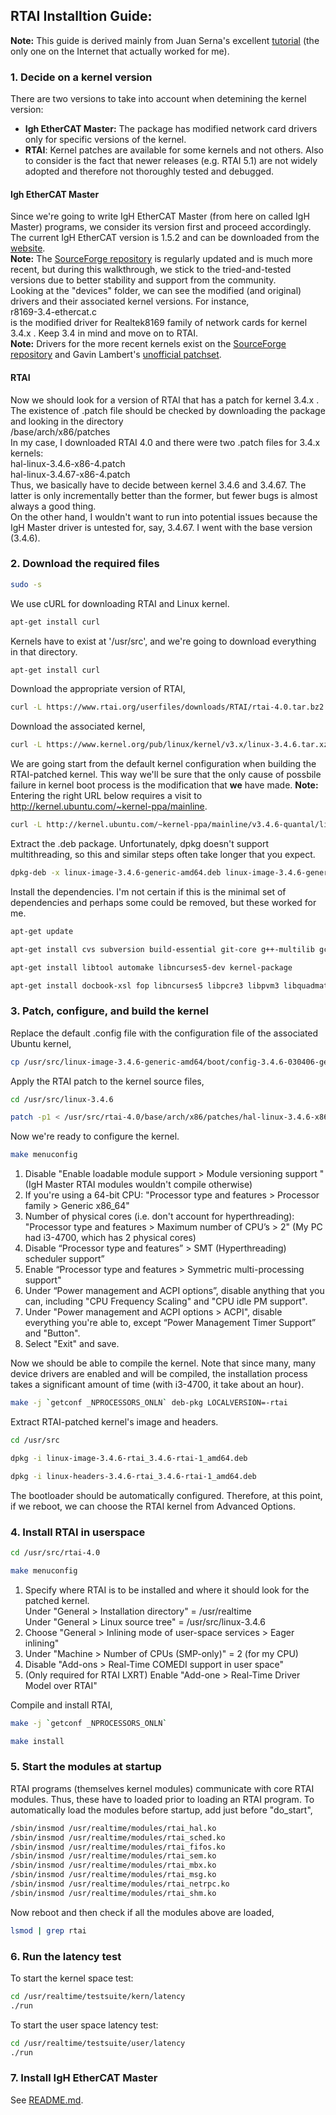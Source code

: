 
## RTAI Installtion Guide:
**Note:** This guide is derived mainly from Juan Serna's excellent [tutorial](https://sites.google.com/site/thefreakengineer/tutorials/rtai-5-0-1-lubuntu-14-04-x64) (the only one on the Internet that actually worked for me).
### 1. Decide on a kernel version
There are two versions to take into account when detemining the kernel version:  
* **Igh EtherCAT Master:** The package has modified network card drivers only for specific versions of the kernel. 
* **RTAI**: Kernel patches are available for some kernels and not others. Also to consider is the fact that newer releases (e.g. RTAI 5.1) are not widely adopted and therefore not thoroughly tested and debugged.   
#### Igh EtherCAT Master
Since we're going to write IgH EtherCAT Master (from here on called IgH Master) programs, we consider its version first and proceed accordingly. 
The current IgH EtherCAT version is 1.5.2 and can be downloaded from the [website](https://www.etherlab.org/en/ethercat/index.php).  
**Note:** The [SourceForge repository](https://sourceforge.net/projects/etherlabmaster) is regularly updated and is much more recent, but during this walkthrough, we stick to the tried-and-tested versions due to better stability and support from the community.  
Looking at the "devices" folder, we can see the modified (and original) drivers and their associated kernel versions.
For instance,  
r8169-3.4-ethercat.c  
is the modified driver for Realtek8169 family of network cards for kernel 3.4.x . Keep 3.4 in mind and move on to RTAI.  
**Note:** Drivers for the more recent kernels exist on the [SourceForge repository](https://sourceforge.net/projects/etherlabmaster) and Gavin Lambert's [unofficial patchset](https://sourceforge.net/u/uecasm/etherlab-patches/ci/default/tree/#readme).  
#### RTAI
Now we should look for a version of RTAI that has a patch for kernel 3.4.x . The existence of .patch file should be checked by downloading the package and looking in the directory  
/base/arch/x86/patches  
In my case, I downloaded RTAI 4.0 and there were two .patch files for 3.4.x kernels:  
hal-linux-3.4.6-x86-4.patch     
hal-linux-3.4.67-x86-4.patch  
Thus, we basically have to decide between kernel 3.4.6 and 3.4.67. The latter is only incrementally better than the former, but fewer bugs is almost always a good thing.   
On the other hand, I wouldn't want to run into potential issues because the IgH Master driver is untested for, say, 3.4.67. I went with the base version (3.4.6).  
### 2. Download the required files
```bash
sudo -s
```
We use cURL for downloading RTAI and Linux kernel.
```bash
apt-get install curl
```
Kernels have to exist at '/usr/src', and we're going to download everything in that directory.
```bash
apt-get install curl
```
Download the appropriate version of RTAI,
```bash
curl -L https://www.rtai.org/userfiles/downloads/RTAI/rtai-4.0.tar.bz2 | tar xj
```
Download the associated kernel,
```bash
curl -L https://www.kernel.org/pub/linux/kernel/v3.x/linux-3.4.6.tar.xz | tar xJ
```
We are going start from the default kernel configuration when building the RTAI-patched kernel. This way we'll be sure that the only cause of possbile failure in kernel boot process is the modification that **we** have made.
**Note:** Entering the right URL below requires a visit to http://kernel.ubuntu.com/~kernel-ppa/mainline.
```bash
curl -L http://kernel.ubuntu.com/~kernel-ppa/mainline/v3.4.6-quantal/linux-image-3.4.6-030406-generic_3.4.6-030406.201207191609_amd64.deb -o linux-image-3.4.6-generic-amd64.deb
```
Extract the .deb package. Unfortunately, dpkg doesn't support multithreading, so this and similar steps often take longer that you expect.
```bash
dpkg-deb -x linux-image-3.4.6-generic-amd64.deb linux-image-3.4.6-generic-amd64
```
Install the dependencies. I'm not certain if this is the minimal set of dependencies and perhaps some could be removed, but these worked for me.
```bash
apt-get update
```
```bash
apt-get install cvs subversion build-essential git-core g++-multilib gcc-multilib
```
```bash
apt-get install libtool automake libncurses5-dev kernel-package
```
```bash
apt-get install docbook-xsl fop libncurses5 libpcre3 libpvm3 libquadmath0 libsaxon-java libskinlf-java libstdc++6 libtinfo5 libxml2 tcl8.5 tk8.5 zlib1g libgcc1 libc6 libblas-dev gfortran liblapack-dev libssl-dev portaudio19-dev portaudio19-doc
```

### 3. Patch, configure, and build the kernel
Replace the default .config file with the configuration file of the associated Ubuntu kernel,
```bash
cp /usr/src/linux-image-3.4.6-generic-amd64/boot/config-3.4.6-030406-generic /usr/src/linux-3.4.6/.config
```
Apply the RTAI patch to the kernel source files,
```bash
cd /usr/src/linux-3.4.6
```
```bash
patch -p1 < /usr/src/rtai-4.0/base/arch/x86/patches/hal-linux-3.4.6-x86-4.patch
```
Now we're ready to configure the kernel.
```bash
make menuconfig
```
1. Disable "Enable loadable module support > Module versioning support " (IgH Master RTAI modules wouldn't compile otherwise)
2. If you're using a 64-bit CPU: "Processor type and features > Processor family > Generic x86_64"
3. Number of physical cores (i.e. don't account for hyperthreading): "Processor type and features > Maximum number of CPU’s > 2" (My PC had i3-4700, which has 2 physical cores)
4. Disable “Processor type and features” > SMT (Hyperthreading) scheduler support”
5. Enable “Processor type and features > Symmetric multi-processing support"
6. Under “Power management and ACPI options”, disable anything that you can, including "CPU Frequency Scaling" and "CPU idle PM support".
7. Under "Power management and ACPI options > ACPI", disable everything you're able to, except “Power Management Timer Support” and "Button".  
8. Select "Exit" and save.  

Now we should be able to compile the kernel. Note that since many, many device drivers are enabled and will be compiled, the installation process takes a significant amount of time (with i3-4700, it take about an hour).
```bash
make -j `getconf _NPROCESSORS_ONLN` deb-pkg LOCALVERSION=-rtai
```
Extract RTAI-patched kernel's image and headers.
```bash
cd /usr/src
```
```bash
dpkg -i linux-image-3.4.6-rtai_3.4.6-rtai-1_amd64.deb
```
```bash
dpkg -i linux-headers-3.4.6-rtai_3.4.6-rtai-1_amd64.deb
```
The bootloader should be automatically configured. Therefore, at this point, if we reboot, we can choose the RTAI kernel from Advanced Options.
### 4. Install RTAI in userspace
```bash
cd /usr/src/rtai-4.0
```
```bash
make menuconfig
```
1. Specify where RTAI is to be installed and where it should look for the patched kernel.  
Under "General > Installation directory" = /usr/realtime  
Under "General > Linux source tree" = /usr/src/linux-3.4.6
2. Choose "General > Inlining mode of user-space services > Eager inlining"
3. Under "Machine > Number of CPUs (SMP-only)" = 2 (for my CPU)
4. Disable "Add-ons > Real-Time COMEDI support in user space"  
5. (Only required for RTAI LXRT) Enable "Add-one > Real-Time Driver Model over RTAI" 

Compile and install RTAI,
```bash
make -j `getconf _NPROCESSORS_ONLN`
```
```bash
make install
```
### 5. Start the modules at startup  
RTAI programs (themselves kernel modules) communicate with core RTAI modules. Thus, these have to loaded prior to loading an RTAI program. To automatically load the modules before startup, add just before "do_start",
```bash
/sbin/insmod /usr/realtime/modules/rtai_hal.ko
/sbin/insmod /usr/realtime/modules/rtai_sched.ko
/sbin/insmod /usr/realtime/modules/rtai_fifos.ko
/sbin/insmod /usr/realtime/modules/rtai_sem.ko
/sbin/insmod /usr/realtime/modules/rtai_mbx.ko
/sbin/insmod /usr/realtime/modules/rtai_msg.ko
/sbin/insmod /usr/realtime/modules/rtai_netrpc.ko
/sbin/insmod /usr/realtime/modules/rtai_shm.ko
```
Now reboot and then check if all the modules above are loaded,
```bash
lsmod | grep rtai
```
### 6. Run the latency test
To start the kernel space test:
```bash
cd /usr/realtime/testsuite/kern/latency
./run
```
To start the user space latency test:
```bash
cd /usr/realtime/testsuite/user/latency
./run
```
### 7. Install IgH EtherCAT Master
See [README.md](https://github.com/mohse-n/L7N_EtherLab).
